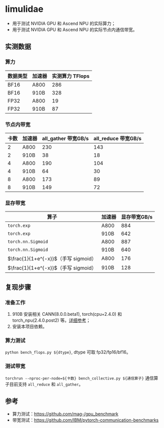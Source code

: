 # limulidae

- 用于测试 NVIDIA GPU 和 Ascend NPU 的实际算力；
- 用于测试 NVIDIA GPU 和 Ascend NPU 的实际节点内通信带宽。

## 实测数据
 
### 算力

| 数据类型 | 加速器 | 实测算力 TFlops |
|----------|--------|------------------|
| BF16     | A800   | 286              |
| BF16     | 910B   | 328              |
| FP32     | A800   | 19               |
| FP32     | 910B   | 87               |

### 节点内带宽

| 卡数 | 加速器 | all_gather 带宽GB/s | all_reduce 带宽GB/s |
|------|--------|---------------------|---------------------|
| 2    | A800   | 230                 | 143                 |
| 2    | 910B   | 38                  | 18                  |
| 4    | A800   | 190                 | 104                 |
| 4    | 910B   | 64                  | 30                  |
| 8    | A800   | 173                 | 89                  |
| 8    | 910B   | 149                 | 72                  |


### 显存带宽

| 算子 | 加速器 | 显存带宽GB/s |
|------|------|------|
| `torch.exp` |A800|884|
| `torch.exp` |910B|642|
|`torch.nn.Sigmoid`|A800|887|
|`torch.nn.Sigmoid`|910B|640|
|$\frac{1}{1+e^{-x}}$（手写 sigmoid）|A800|176|
|$\frac{1}{1+e^{-x}}$（手写 sigmoid）|910B|128|


## 复现步骤

### 准备工作
1. 910B 安装相关 CANN(8.0.0.beta1), torch(cpu+2.4.0) 和 torch_npu(2.4.0.post2) 等。[详细参考](https://www.hiascend.com/document/detail/zh/Pytorch/600/configandinstg/instg/insg_0001.html)；
2. 安装本项目依赖。

### 算力测试
`python bench_flops.py ${dtype}`, dtype 可取 fp32/fp16/bf16。

### 测试带宽
`torchrun --nproc-per-node=${卡数} bench_collective.py ${通信算子}` 通信算子目前支持 `all_reduce` 和 `all_gather`。

## 参考

- 算力测试：https://github.com/mag-/gpu_benchmark
- 带宽测试：https://github.com/IBM/pytorch-communication-benchmarks
